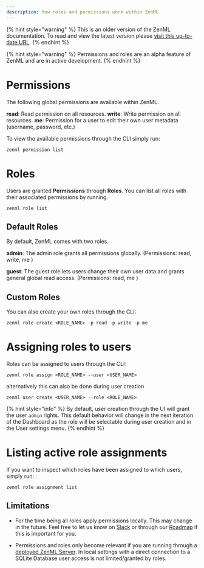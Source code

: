 ```yaml
---
description: How roles and permissions work within ZenML
---
```


{% hint style="warning" %}
This is an older version of the ZenML documentation. To read and view the latest version please [visit this up-to-date URL](https://docs.zenml.io).
{% endhint %}

{% hint style="warning" %}
Permissions and roles are an alpha feature of ZenML and are in active 
development.
{% endhint %}

# Permissions

The following global permissions are available within ZenML.

**read**: Read permission on all resources.
**write**: Write permission on all resources.
**me**: Permission for a user to edit their own user metadata
(username, password, etc.)

To view the available permissions through the CLI simply run:

`zenml permission list`

# Roles

Users are granted **Permissions** through **Roles**. You can list all roles
with their associated permissions by running.

`zenml role list`

## Default Roles

By default, ZenML comes with two roles.

**admin**: The admin role grants all permissions globally. 
(Permissions: read, write, me )

**guest**: The guest role lets users change their own user data and grants 
general global read access. (Permissions: read, me )

## Custom Roles

You can also create your own roles through the CLI:

`zenml role create <ROLE_NAME> -p read -p write -p me`

# Assigning roles to users

Roles can be assigned to users through the CLI:

`zenml role assign <ROLE_NAME> --user <USER_NAME>`

alternatively this can also be done during user creation 

`zenml user create <USER_NAME> --role <ROLE_NAME>`

{% hint style="info" %}
By default, user creation through the UI will grant the user `admin` rights. 
This default behavior will change in the next iteration of the Dashboard as 
the role will be selectable during user creation and in the User settings menu.
{% endhint %}

# Listing active role assignments

If you want to inspect which roles have been assigned to which users, 
simply run:

`zenml role assignment list`

## Limitations

* For the time being all roles apply permissions locally. This may change in the 
future. Feel free to let us know on 
[Slack](https://zenml.slack.com/join/shared_invite/zt-t4aw242p-K6aCaUjhnxNOrLR7bcAb7g#/shared-invite/email) 
or through our 
[Roadmap](https://zenml.hellonext.co/roadmap) if this is important for you.

* Permissions and roles only become relevant if you are running through a 
[deployed ZenML Server](https://docs.zenml.io/getting-started/deploying-zenml).
In local settings with a direct connection to a SQLite Database user access is
not limited/granted by roles.
